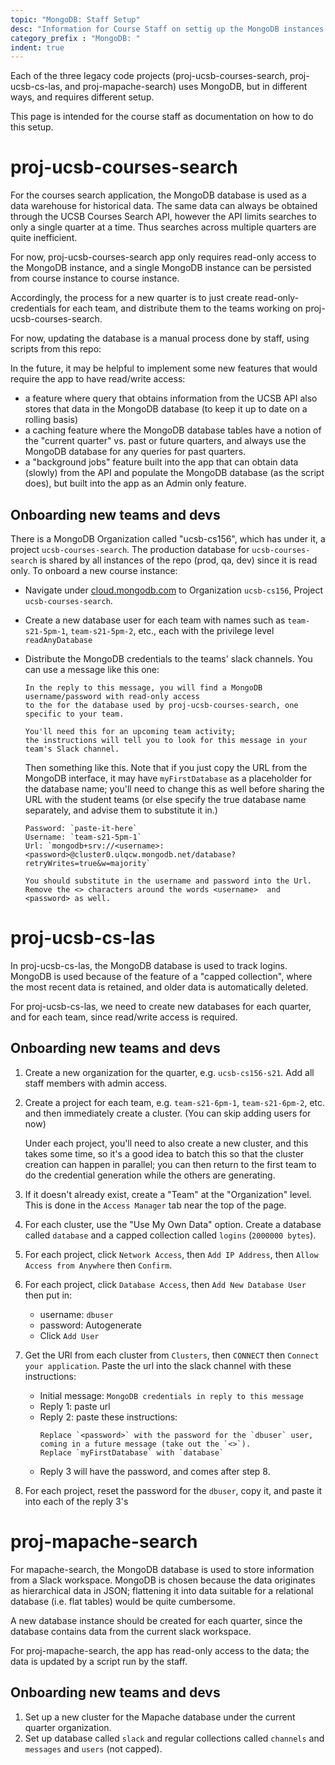 ```yaml
---
topic: "MongoDB: Staff Setup"
desc: "Information for Course Staff on settig up the MongoDB instances for the project repos"
category_prefix	: "MongoDB: "
indent: true
---
```


Each of the three legacy code projects (proj-ucsb-courses-search, proj-ucsb-cs-las, and proj-mapache-search) uses MongoDB, but in different ways, and requires
different setup.

This page is intended for the course staff as documentation on how to do this setup.


# proj-ucsb-courses-search

For the courses search application, the MongoDB database is used as a data warehouse for historical data.  The same data can always be obtained through the UCSB Courses Search API, however the API limits searches to only a single quarter at a time.   Thus searches across multiple quarters are quite inefficient.

For now, proj-ucsb-courses-search app only requires read-only access to the MongoDB instance, and a single MongoDB instance can be persisted from course instance to course instance.  

Accordingly, the process for a new quarter is to just create read-only-credentials for each team, and distribute them to the teams working on proj-ucsb-courses-search.

For now, updating the database is a manual process done by staff, using scripts from this repo: 

In the future, it may be helpful to implement some new features that would require the app to have read/write access:
* a feature where query that obtains information from the UCSB API also stores that data in the MongoDB database (to keep it up to date on a rolling basis)
* a caching feature where the MongoDB database tables have a notion of the "current quarter" vs. past or future quarters, and always use the MongoDB database
  for any queries for past quarters.
* a "background jobs" feature built into the app that can obtain data (slowly) from the API and populate the MongoDB database (as the script does), but built
  into the app as an Admin only feature.
  
  
## Onboarding new teams and devs

There is a MongoDB Organization called "ucsb-cs156", which has under it, a project `ucsb-courses-search`.  The production database for `ucsb-courses-search` is shared by all instances of the repo (prod, qa, dev) since it is read only.    To onboard a new course instance:

* Navigate under [cloud.mongodb.com](https://cloud.mongodb.com) to Organization `ucsb-cs156`, Project `ucsb-courses-search`.
* Create a new database user for each team with names such as `team-s21-5pm-1`, `team-s21-5pm-2`, etc., each with the privilege level `readAnyDatabase`
* Distribute the MongoDB credentials to the teams' slack channels.   You can use a message like this one:
  ```
  In the reply to this message, you will find a MongoDB username/password with read-only access
  to the for the database used by proj-ucsb-courses-search, one specific to your team.  
  
  You'll need this for an upcoming team activity; 
  the instructions will tell you to look for this message in your team's Slack channel.
  ```
  
  Then something like this.  Note that if you just copy the URL from the MongoDB interface, it may have `myFirstDatabase` as a placeholder for the database name; you'll need to change this as well before sharing the URL with the student teams (or else specify the true database name separately, and advise them to substitute it in.)
  
  ```
  Password: `paste-it-here`
  Username: `team-s21-5pm-1`
  Url: `mongodb+srv://<username>:<password>@cluster0.ulqcw.mongodb.net/database?retryWrites=true&w=majority`
  
  You should substitute in the username and password into the Url.  Remove the <> characters around the words <username>  and <password> as well. 
  ```

# proj-ucsb-cs-las

In proj-ucsb-cs-las, the MongoDB database is used to track logins.   MongoDB is used because of the feature of a "capped collection", where the most recent
data is retained, and older data is automatically deleted.

For proj-ucsb-cs-las, we need to create new databases for each quarter, and for each team, since read/write access is required.


## Onboarding new teams and devs

1. Create a new organization for the quarter, e.g. `ucsb-cs156-s21`.  Add all staff members with admin access.
2. Create a project for each team, e.g. `team-s21-6pm-1`, `team-s21-6pm-2`, etc. and then immediately create a cluster. (You can skip adding users for now)

   Under each project, you'll need to also create a new cluster, and
   this takes some time, so it's a good idea to batch this so that the cluster creation can happen in parallel; you can then return to the first team
   to do the credential generation while the others are generating.
3. If it doesn't already exist, create a "Team" at the "Organization" level.  This is done in the `Access Manager` tab near the top of the page.
4. For each cluster, use the "Use My Own Data" option.  Create a database called `database` and a capped collection called `logins` (`2000000 bytes`).
5. For each project, click `Network Access`, then `Add IP Address`, then `Allow Access from Anywhere` then `Confirm`.
6. For each project, click `Database Access`, then `Add New Database User` then put in:
   * username: `dbuser`
   * password: Autogenerate
   * Click `Add User`
7. Get the URl from each cluster from `Clusters`, then `CONNECT` then `Connect your application`.  Paste the url into the slack channel with these instructions:

   * Initial message: `MongoDB credentials in reply to this message`
   * Reply 1: paste url
   * Reply 2: paste these instructions: 
     ```
     Replace `<password>` with the password for the `dbuser` user, coming in a future message (take out the `<>`).  Replace `myFirstDatabase` with `database`
     ```
   * Reply 3 will have the password, and comes after step 8.
8. For each project, reset the password for the `dbuser`, copy it, and paste it into each of the reply 3's  

# proj-mapache-search

For mapache-search, the MongoDB database is used to store information from a Slack workspace.   MongoDB is chosen because the data originates as hierarchical data in JSON; flattening it into data suitable for a relational database (i.e. flat tables) would be quite cumbersome.

A new database instance should be created for each quarter, since the database contains data from the current slack workspace.

For proj-mapache-search, the app has read-only access to the data; the data is updated by a script run by the staff.   

## Onboarding new teams and devs

1. Set up a new cluster for the Mapache database under the current quarter organization.
2. Set up database called `slack` and regular collections called `channels` and `messages` and `users` (not capped).

